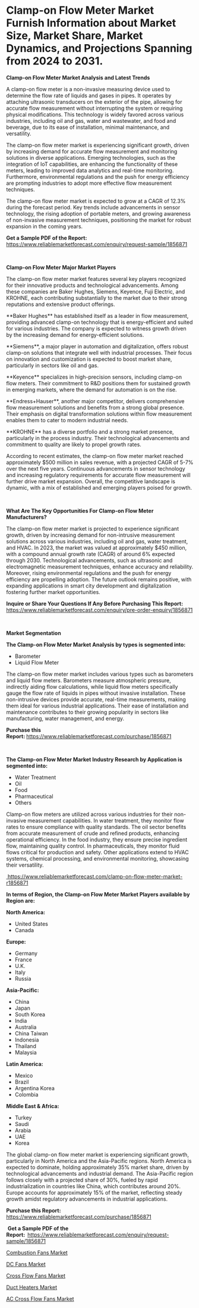 <p><h1>Clamp-on Flow Meter Market Furnish Information about Market Size, Market Share, Market Dynamics, and Projections Spanning from 2024 to 2031.</h1></p><p><strong>Clamp-on Flow Meter Market Analysis and Latest Trends</strong></p>
<p><p>A clamp-on flow meter is a non-invasive measuring device used to determine the flow rate of liquids and gases in pipes. It operates by attaching ultrasonic transducers on the exterior of the pipe, allowing for accurate flow measurement without interrupting the system or requiring physical modifications. This technology is widely favored across various industries, including oil and gas, water and wastewater, and food and beverage, due to its ease of installation, minimal maintenance, and versatility.</p><p>The clamp-on flow meter market is experiencing significant growth, driven by increasing demand for accurate flow measurement and monitoring solutions in diverse applications. Emerging technologies, such as the integration of IoT capabilities, are enhancing the functionality of these meters, leading to improved data analytics and real-time monitoring. Furthermore, environmental regulations and the push for energy efficiency are prompting industries to adopt more effective flow measurement techniques.</p><p>The clamp-on flow meter market is expected to grow at a CAGR of 12.3% during the forecast period. Key trends include advancements in sensor technology, the rising adoption of portable meters, and growing awareness of non-invasive measurement techniques, positioning the market for robust expansion in the coming years.</p></p>
<p><strong>Get a Sample PDF of the Report:&nbsp;</strong> <a href="https://www.reliablemarketforecast.com/enquiry/request-sample/1856871?utm_campaign=1733&utm_medium=2&utm_source=Github&utm_content=ia&utm_term=20102024&utm_id=clamp-on-flow-meter">https://www.reliablemarketforecast.com/enquiry/request-sample/1856871</a></p>
<p>&nbsp;</p>
<p><strong>Clamp-on Flow Meter Major Market Players</strong></p>
<p><p>The clamp-on flow meter market features several key players recognized for their innovative products and technological advancements. Among these companies are Baker Hughes, Siemens, Keyence, Fuji Electric, and KROHNE, each contributing substantially to the market due to their strong reputations and extensive product offerings.</p><p>**Baker Hughes** has established itself as a leader in flow measurement, providing advanced clamp-on technology that is energy-efficient and suited for various industries. The company is expected to witness growth driven by the increasing demand for energy-efficient solutions.</p><p>**Siemens**, a major player in automation and digitalization, offers robust clamp-on solutions that integrate well with industrial processes. Their focus on innovation and customization is expected to boost market share, particularly in sectors like oil and gas.</p><p>**Keyence** specializes in high-precision sensors, including clamp-on flow meters. Their commitment to R&D positions them for sustained growth in emerging markets, where the demand for automation is on the rise.</p><p>**Endress+Hauser**, another major competitor, delivers comprehensive flow measurement solutions and benefits from a strong global presence. Their emphasis on digital transformation solutions within flow measurement enables them to cater to modern industrial needs.</p><p>**KROHNE** has a diverse portfolio and a strong market presence, particularly in the process industry. Their technological advancements and commitment to quality are likely to propel growth rates.</p><p>According to recent estimates, the clamp-on flow meter market reached approximately $500 million in sales revenue, with a projected CAGR of 5-7% over the next five years. Continuous advancements in sensor technology and increasing regulatory requirements for accurate flow measurement will further drive market expansion. Overall, the competitive landscape is dynamic, with a mix of established and emerging players poised for growth.</p></p>
<p>&nbsp;</p>
<p><strong>What Are The Key Opportunities For Clamp-on Flow Meter Manufacturers?</strong></p>
<p><p>The clamp-on flow meter market is projected to experience significant growth, driven by increasing demand for non-intrusive measurement solutions across various industries, including oil and gas, water treatment, and HVAC. In 2023, the market was valued at approximately $450 million, with a compound annual growth rate (CAGR) of around 6% expected through 2030. Technological advancements, such as ultrasonic and electromagnetic measurement techniques, enhance accuracy and reliability. Moreover, rising environmental regulations and the push for energy efficiency are propelling adoption. The future outlook remains positive, with expanding applications in smart city development and digitalization fostering further market opportunities.</p></p>
<p><strong>Inquire or Share Your Questions If Any Before Purchasing This Report:</strong> <a href="https://www.reliablemarketforecast.com/enquiry/pre-order-enquiry/1856871?utm_campaign=1733&utm_medium=2&utm_source=Github&utm_content=ia&utm_term=20102024&utm_id=clamp-on-flow-meter">https://www.reliablemarketforecast.com/enquiry/pre-order-enquiry/1856871</a></p>
<p>&nbsp;</p>
<p><strong>Market Segmentation</strong></p>
<p><strong>The Clamp-on Flow Meter Market Analysis by types is segmented into:</strong></p>
<p><ul><li>Barometer</li><li>Liquid Flow Meter</li></ul></p>
<p><p>The clamp-on flow meter market includes various types such as barometers and liquid flow meters. Barometers measure atmospheric pressure, indirectly aiding flow calculations, while liquid flow meters specifically gauge the flow rate of liquids in pipes without invasive installation. These non-intrusive devices provide accurate, real-time measurements, making them ideal for various industrial applications. Their ease of installation and maintenance contributes to their growing popularity in sectors like manufacturing, water management, and energy.</p></p>
<p><strong>Purchase this Report:&nbsp;</strong><a href="https://www.reliablemarketforecast.com/purchase/1856871?utm_campaign=1733&utm_medium=2&utm_source=Github&utm_content=ia&utm_term=20102024&utm_id=clamp-on-flow-meter">https://www.reliablemarketforecast.com/purchase/1856871</a></p>
<p>&nbsp;</p>
<p><strong>The Clamp-on Flow Meter Market Industry Research by Application is segmented into:</strong></p>
<p><ul><li>Water Treatment</li><li>Oil</li><li>Food</li><li>Pharmaceutical</li><li>Others</li></ul></p>
<p><p>Clamp-on flow meters are utilized across various industries for their non-invasive measurement capabilities. In water treatment, they monitor flow rates to ensure compliance with quality standards. The oil sector benefits from accurate measurement of crude and refined products, enhancing operational efficiency. In the food industry, they ensure precise ingredient flow, maintaining quality control. In pharmaceuticals, they monitor fluid flows critical for production and safety. Other applications extend to HVAC systems, chemical processing, and environmental monitoring, showcasing their versatility.</p></p>
<p><a href="https://www.reliablemarketforecast.com/clamp-on-flow-meter-market-r1856871?utm_campaign=1733&utm_medium=2&utm_source=Github&utm_content=ia&utm_term=20102024&utm_id=clamp-on-flow-meter">&nbsp;https://www.reliablemarketforecast.com/clamp-on-flow-meter-market-r1856871</a></p>
<p><strong>In terms of Region, the Clamp-on Flow Meter Market Players available by Region are:</strong></p>
<p>
    <p> <strong> North America: </strong>
        <ul>
            <li>United States</li>
            <li>Canada</li>
        </ul>
        </p> 
    <p> <strong> Europe: </strong>
        <ul>
            <li>Germany</li>
            <li>France</li>
            <li>U.K.</li>
            <li>Italy</li>
            <li>Russia</li>
        </ul>
        </p> 
    <p> <strong> Asia-Pacific: </strong>
        <ul>
            <li>China</li>
            <li>Japan</li>
            <li>South Korea</li>
            <li>India</li>
            <li>Australia</li>
            <li>China Taiwan</li>
            <li>Indonesia</li>
            <li>Thailand</li>
            <li>Malaysia</li>
        </ul>
        </p> 
    <p> <strong> Latin America: </strong>
        <ul>
            <li>Mexico</li>
            <li>Brazil</li>
            <li>Argentina Korea</li>
            <li>Colombia</li>
        </ul>
        </p> 
    <p> <strong> Middle East & Africa: </strong>
        <ul>
            <li>Turkey</li>
            <li>Saudi</li>
            <li>Arabia</li>
            <li>UAE</li>
            <li>Korea</li>
        </ul>
    </p>
    </p>
<p><p>The global clamp-on flow meter market is experiencing significant growth, particularly in North America and the Asia-Pacific regions. North America is expected to dominate, holding approximately 35% market share, driven by technological advancements and industrial demand. The Asia-Pacific region follows closely with a projected share of 30%, fueled by rapid industrialization in countries like China, which contributes around 20%. Europe accounts for approximately 15% of the market, reflecting steady growth amidst regulatory advancements in industrial applications.</p></p>
<p><strong>Purchase this Report: </strong><a href="https://www.reliablemarketforecast.com/purchase/1856871?utm_campaign=1733&utm_medium=2&utm_source=Github&utm_content=ia&utm_term=20102024&utm_id=clamp-on-flow-meter">https://www.reliablemarketforecast.com/purchase/1856871</a></p>
<p>&nbsp;<strong>Get a Sample PDF of the Report:&nbsp;&nbsp;</strong><a href="https://www.reliablemarketforecast.com/enquiry/request-sample/1856871?utm_campaign=1733&utm_medium=2&utm_source=Github&utm_content=ia&utm_term=20102024&utm_id=clamp-on-flow-meter">https://www.reliablemarketforecast.com/enquiry/request-sample/1856871</a></p>
<p><strong></strong></p>
<p><p><a href="https://www.linkedin.com/pulse/combustion-fans-industry-forecast-market-shifts-strategic-du0me?utm_campaign=1733&utm_medium=2&utm_source=Github&utm_content=ia&utm_term=20102024&utm_id=clamp-on-flow-meter">Combustion Fans Market</a></p><p><a href="https://www.linkedin.com/pulse/dc-fans-market-velocity-15-cagr-trajectory-2024-2031-r1qhe?utm_campaign=1733&utm_medium=2&utm_source=Github&utm_content=ia&utm_term=20102024&utm_id=clamp-on-flow-meter">DC Fans Market</a></p><p><a href="https://www.linkedin.com/pulse/cross-flow-fans-market-trends-strategic-insights-2024-2031-8effe?utm_campaign=1733&utm_medium=2&utm_source=Github&utm_content=ia&utm_term=20102024&utm_id=clamp-on-flow-meter">Cross Flow Fans Market</a></p><p><a href="https://www.linkedin.com/pulse/mapping-duct-heaters-market-trends-challenges-breakthroughs-avhce?utm_campaign=1733&utm_medium=2&utm_source=Github&utm_content=ia&utm_term=20102024&utm_id=clamp-on-flow-meter">Duct Heaters Market</a></p><p><a href="https://www.linkedin.com/pulse/ac-cross-flow-fans-market-research-report-exploring-size-46eke?utm_campaign=1733&utm_medium=2&utm_source=Github&utm_content=ia&utm_term=20102024&utm_id=clamp-on-flow-meter">AC Cross Flow Fans Market</a></p></p>